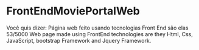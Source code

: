 # FrontEndMoviePortalWeb
 Você quis dizer: Página web feito usando tecnologias Front End são elas 53/5000 Web page made using FrontEnd technologies are they Html, Css, JavaScript, bootstrap Framework and Jquery Framework.
